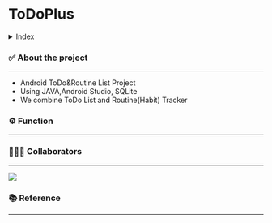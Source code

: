 # ToDoPlus

<details>
<summary><bold> Index </bold></summary>
<div markdown="1">

1. [About the project](#about-the-project)
2. [Function](#function)
3. [Collaborators] (#Collaborators)
4. [Reference](#reference)

</div>
</details> 

### ✅ About the project
---
- Android ToDo&Routine List Project
- Using JAVA,Android Studio, SQLite
- We combine ToDo List and Routine(Habit) Tracker



### ⚙️ Function
---

### 🧚🏻‍♀️ Collaborators
---
<a href = "https://github.com/Tanu-N-Prabhu/Python/graphs/contributors">
  <img src = "https://contrib.rocks/image?repo = eunbicho/ToDoPlus"/>
</a>

### 📚 Reference
---

